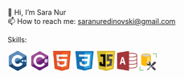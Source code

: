 👋 Hi, I’m Sara Nur <br>
📫 How to reach me: saranuredinovski@gmail.com

<!---
saranur/saranur is a ✨ special ✨ repository because its `README.md` (this file) appears on your GitHub profile.
You can click the Preview link to take a look at your changes.
--->

Skills: 


 <img src="Pictures/c++.png" style="width:40px;height:40px;" /> <img src="Pictures/csharp.png" style="width: 40px;height:40px" />  <img src="Pictures/html5.png" style="width:40px;height:40px;" /> <img src="Pictures/css3.png" style="width:42px;height:40px;" /> <img src="Pictures/js.png" style="width:36px;height:40px;" /> <img src="Pictures/access.png" style="width:40px;height:40px;" /> <img src="Pictures/ssms.png" style="width:35px;height:36px;" />

